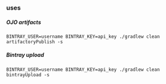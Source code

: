 

### uses

##### OJO artifacts
```BINTRAY_USER=username BINTRAY_KEY=api_key ./gradlew clean artifactoryPublish -s ```

##### Bintray upload
```BINTRAY_USER=username BINTRAY_KEY=api_key ./gradlew clean bintrayUpload -s ```
